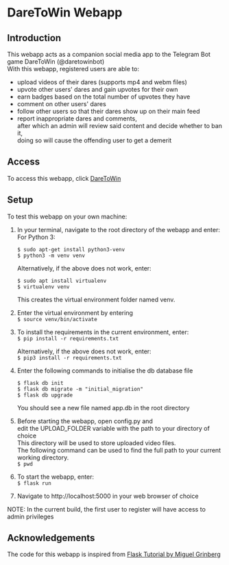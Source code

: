 # DareToWin Webapp

## Introduction

This webapp acts as a companion social media app to the Telegram Bot game DareToWin (@daretowinbot)<br>
With this webapp, registered users are able to:
* upload videos of their dares (supports mp4 and webm files)
* upvote other users' dares and gain upvotes for their own
* earn badges based on the total number of upvotes they have
* comment on other users' dares
* follow other users so that their dares show up on their main feed
* report inappropriate dares and comments,<br>
  after which an admin will review said content and decide whether to ban it,<br>
  doing so will cause the offending user to get a demerit
  
## Access

To access this webapp, click <a href='https://daretowinweb.herokuapp.com/' target='_blank'>DareToWin</a>

## Setup

To test this webapp on your own machine:

1. In your terminal, navigate to the root directory of the webapp and enter:<br>
    For Python 3:<br>
    ```
    $ sudo apt-get install python3-venv
    $ python3 -m venv venv
    ```
    Alternatively, if the above does not work, enter:<br>
    ```
    $ sudo apt install virtualenv
    $ virtualenv venv
    ```
   This creates the virtual environment folder named venv.<br>

2. Enter the virtual environment by entering<br>
    `$ source venv/bin/activate`<br>
    
3. To install the requirements in the current environment, enter:<br>
    `$ pip install -r requirements.txt`<br>
    
    Alternatively, if the above does not work, enter:<br>
    `$ pip3 install -r requirements.txt`<br>
    
4. Enter the following commands to initialise the db database file<br>
    ```
    $ flask db init
    $ flask db migrate -m "initial_migration"
    $ flask db upgrade
    ```
   You should see a new file named app.db in the root directory<br>
   
5. Before starting the webapp, open config.py and<br>
   edit the UPLOAD_FOLDER variable with the path to your directory of choice<br>
   This directory will be used to store uploaded video files.<br>
   The following command can be used to find the full path to your current working directory.<br>
   `$ pwd`<br>

5. To start the webapp, enter:<br>
   `$ flask run`<br>
    
6. Navigate to http://localhost:5000 in your web browser of choice

NOTE: In the current build, the first user to register will have access to admin privileges

## Acknowledgements
The code for this webapp is inspired from <a href="https://blog.miguelgrinberg.com/post/the-flask-mega-tutorial-part-i-hello-world" target="_blank">Flask Tutorial by Miguel Grinberg</a>
